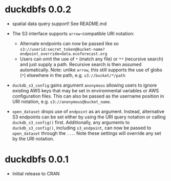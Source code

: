 # duckdbfs 0.0.2

* spatial data query support! See README.md

* The S3 interface supports `arrow`-compatible URI notation:
  - Alternate endpoints can now be passed like so 
    `s3://userid:secret_token@bucket-name?endpoint_override=data.ecoforecast.org`
  - Users can omit the use of `*` (match any file) or `**` 
    (recursive search) and just supply a path.  Recursive search is then
    assumed automatically.  Note: unlike `arrow`, this still supports the
    use of globs (`*`) elsewhere in the path, e.g. `s3://bucket/*/path`

* `duckdb_s3_config` gains argument `anonymous` allowing users to ignore existing
  AWS keys that may be set in environmental variables or AWS configuration files.
  This can also be passed as the username position in URI notation, e.g.
  `s3://anonymous@bucket_name`.  

* `open_dataset` drops use of `endpoint` as an argument.  Instead, alternative
  S3 endpoints can be set either by using the URI query notation or calling
  `duckdb_s3_config()` first.  Additionally, any arguments to `duckdb_s3_config()`,
  including `s3_endpoint`, can now be passed to `open_dataset` through the `...`.
  Note these settings will override any set by the URI notation.

# duckdbfs 0.0.1

* Initial release to CRAN
